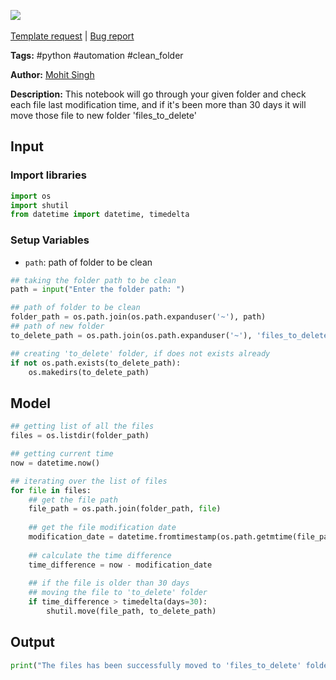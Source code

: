 <a href="https://app.naas.ai/user-redirect/naas/downloader?url=https://raw.githubusercontent.com/jupyter-naas/awesome-notebooks/master/Python/Python_Clean_your_download_folder.ipynb" target="_parent"><img src="https://naasai-public.s3.eu-west-3.amazonaws.com/open_in_naas.svg"/></a><br><br><a href="https://github.com/jupyter-naas/awesome-notebooks/issues/new?assignees=&labels=&template=template-request.md&title=Tool+-+Action+of+the+notebook+">Template request</a> | <a href="https://github.com/jupyter-naas/awesome-notebooks/issues/new?assignees=&labels=bug&template=bug_report.md&title=Python+-+Clean+your+download+folder:+Error+short+description">Bug report</a>

**Tags:** #python #automation #clean_folder

**Author:** [Mohit Singh](https://www.linkedin.com/in/mohwits/)

**Description:** This notebook will go through your given folder and check each file last modification time, and if it's been more than 30 days it will move those file to new folder 'files_to_delete'

## Input

### Import libraries


```python
import os
import shutil
from datetime import datetime, timedelta
```

### Setup Variables
- `path`: path of folder to be clean


```python
## taking the folder path to be clean
path = input("Enter the folder path: ")
```


```python
## path of folder to be clean 
folder_path = os.path.join(os.path.expanduser('~'), path)
## path of new folder
to_delete_path = os.path.join(os.path.expanduser('~'), 'files_to_delete')
```


```python
## creating 'to_delete' folder, if does not exists already
if not os.path.exists(to_delete_path):
    os.makedirs(to_delete_path)
```

## Model


```python
## getting list of all the files 
files = os.listdir(folder_path)
```


```python
## getting current time
now = datetime.now()
```


```python
## iterating over the list of files
for file in files:
    ## get the file path
    file_path = os.path.join(folder_path, file)
    
    ## get the file modification date
    modification_date = datetime.fromtimestamp(os.path.getmtime(file_path))
    
    ## calculate the time difference
    time_difference = now - modification_date
    
    ## if the file is older than 30 days 
    ## moving the file to 'to_delete' folder
    if time_difference > timedelta(days=30):
        shutil.move(file_path, to_delete_path)
```

## Output


```python
print("The files has been successfully moved to 'files_to_delete' folder.")
```

